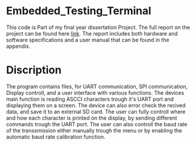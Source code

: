 # Embedded_Testing_Terminal
This code is Part of my final year dissertation Project.
The full report on the project can be found here [link](https://drive.google.com/file/d/1xPRcQXBHLx1FUwHEHeOpQhTvlnDdTOLL/view?usp=sharing).
The report includes both hardware and software specifications and a user manual that can be found in the appendix. 

# Discription
The program contains files, for UART communication, SPI communication, Display controll, and a user interface with various functions.
The devices main function is reading ASCCI characters trough it's UART port and displaying them on a screen. The device can also error check the recived data, and save it to an external SD card. The user can fully controll where and how each character is printed on the display, by sending different commands trough the UART port. The user can also controll the baud rate of the transsmission either manually trough the menu or by enabling the automatic baud rate calibration function. 
